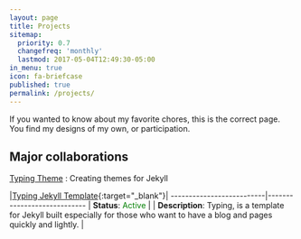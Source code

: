 ```yaml
---
layout: page
title: Projects
sitemap:
  priority: 0.7
  changefreq: 'monthly'
  lastmod: 2017-05-04T12:49:30-05:00
in_menu: true
icon: fa-briefcase
published: true
permalink: /projects/
---
```


If you wanted to know about my favorite chores, this is the correct page. You find my designs of my own, or participation.

## Major collaborations

[Typing Theme](https://github.com/williamcanin/typing-jekyll-template) : Creating themes for Jekyll   


|[Typing Jekyll Template](https://github.com/williamcanin/typing-jekyll-template){:target="_blank"}|
--------------------------|----------------------------
| **Status**: <label style="color:green;">Active</label> |
| **Description**: Typing, is a template for Jekyll built especially for those who want to have a blog and pages quickly and lightly. |
